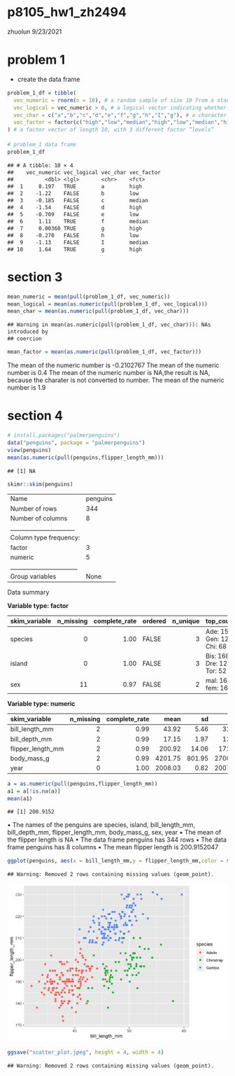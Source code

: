 p8105\_hw1\_zh2494
================
zhuolun
9/23/2021

# problem 1

-   create the data frame

``` r
problem_1_df = tibble(
  vec_numeric = rnorm(n = 10), # a random sample of size 10 from a standard normal distrbution
  vec_logical = vec_numeric > 0, # a logical vector indicating whether elements of the sample are greater than 0
  vec_char = c("a","b","c","d","e","f","g","h","I","g"), # a character vector of length 10
  vec_factor = factor(c("high","low","median","high","low","median","high","low","median","high"))
) # a factor vector of length 10, with 3 different factor “levels”

# problem_1 data frame
problem_1_df 
```

    ## # A tibble: 10 × 4
    ##    vec_numeric vec_logical vec_char vec_factor
    ##          <dbl> <lgl>       <chr>    <fct>     
    ##  1     0.197   TRUE        a        high      
    ##  2    -1.22    FALSE       b        low       
    ##  3    -0.185   FALSE       c        median    
    ##  4    -1.54    FALSE       d        high      
    ##  5    -0.709   FALSE       e        low       
    ##  6     1.11    TRUE        f        median    
    ##  7     0.00360 TRUE        g        high      
    ##  8    -0.270   FALSE       h        low       
    ##  9    -1.13    FALSE       I        median    
    ## 10     1.64    TRUE        g        high

# section 3

``` r
mean_numeric = mean(pull(problem_1_df, vec_numeric))
mean_logical = mean(as.numeric(pull(problem_1_df, vec_logical)))
mean_char = mean(as.numeric(pull(problem_1_df, vec_char)))
```

    ## Warning in mean(as.numeric(pull(problem_1_df, vec_char))): NAs introduced by
    ## coercion

``` r
mean_factor = mean(as.numeric(pull(problem_1_df, vec_factor)))
```

The mean of the numeric number is -0.2102767 The mean of the numeric
number is 0.4 The mean of the numeric number is NA,the result is NA,
because the charater is not converted to number. The mean of the numeric
number is 1.9

# section 4

``` r
# install.packages("palmerpenguins")
data("penguins", package = "palmerpenguins")
view(penguins)
mean(as.numeric(pull(penguins,flipper_length_mm)))
```

    ## [1] NA

``` r
skimr::skim(penguins)
```

|                                                  |          |
|:-------------------------------------------------|:---------|
| Name                                             | penguins |
| Number of rows                                   | 344      |
| Number of columns                                | 8        |
| \_\_\_\_\_\_\_\_\_\_\_\_\_\_\_\_\_\_\_\_\_\_\_   |          |
| Column type frequency:                           |          |
| factor                                           | 3        |
| numeric                                          | 5        |
| \_\_\_\_\_\_\_\_\_\_\_\_\_\_\_\_\_\_\_\_\_\_\_\_ |          |
| Group variables                                  | None     |

Data summary

**Variable type: factor**

| skim\_variable | n\_missing | complete\_rate | ordered | n\_unique | top\_counts                 |
|:---------------|-----------:|---------------:|:--------|----------:|:----------------------------|
| species        |          0 |           1.00 | FALSE   |         3 | Ade: 152, Gen: 124, Chi: 68 |
| island         |          0 |           1.00 | FALSE   |         3 | Bis: 168, Dre: 124, Tor: 52 |
| sex            |         11 |           0.97 | FALSE   |         2 | mal: 168, fem: 165          |

**Variable type: numeric**

| skim\_variable      | n\_missing | complete\_rate |    mean |     sd |     p0 |     p25 |     p50 |    p75 |   p100 | hist  |
|:--------------------|-----------:|---------------:|--------:|-------:|-------:|--------:|--------:|-------:|-------:|:------|
| bill\_length\_mm    |          2 |           0.99 |   43.92 |   5.46 |   32.1 |   39.23 |   44.45 |   48.5 |   59.6 | ▃▇▇▆▁ |
| bill\_depth\_mm     |          2 |           0.99 |   17.15 |   1.97 |   13.1 |   15.60 |   17.30 |   18.7 |   21.5 | ▅▅▇▇▂ |
| flipper\_length\_mm |          2 |           0.99 |  200.92 |  14.06 |  172.0 |  190.00 |  197.00 |  213.0 |  231.0 | ▂▇▃▅▂ |
| body\_mass\_g       |          2 |           0.99 | 4201.75 | 801.95 | 2700.0 | 3550.00 | 4050.00 | 4750.0 | 6300.0 | ▃▇▆▃▂ |
| year                |          0 |           1.00 | 2008.03 |   0.82 | 2007.0 | 2007.00 | 2008.00 | 2009.0 | 2009.0 | ▇▁▇▁▇ |

``` r
a = as.numeric(pull(penguins,flipper_length_mm))
a1 = a[!is.na(a)]
mean(a1)
```

    ## [1] 200.9152

• The names of the penguins are species, island, bill\_length\_mm,
bill\_depth\_mm, flipper\_length\_mm, body\_mass\_g, sex, year • The
mean of the flipper length is NA • The data frame penguins has 344 rows
• The data frame penguins has 8 columns • The mean flipper length is
200.9152047

``` r
ggplot(penguins, aes(x = bill_length_mm,y = flipper_length_mm,color = species)) + geom_point()
```

    ## Warning: Removed 2 rows containing missing values (geom_point).

![](p8105_hw1_zh2494_files/figure-gfm/unnamed-chunk-4-1.png)<!-- -->

``` r
ggsave("scatter_plot.jpeg", height = 4, width = 4)
```

    ## Warning: Removed 2 rows containing missing values (geom_point).
